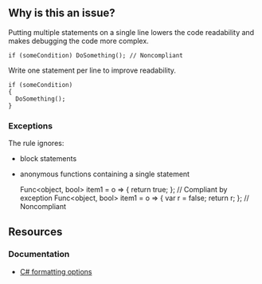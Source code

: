 ## Why is this an issue?

Putting multiple statements on a single line lowers the code readability and makes debugging the code more complex.

    if (someCondition) DoSomething(); // Noncompliant

Write one statement per line to improve readability.

    if (someCondition)
    {
      DoSomething();
    }

### Exceptions

The rule ignores:

-   block statements
-   anonymous functions containing a single statement

    Func<object, bool> item1 = o => { return true; }; // Compliant by exception
    Func<object, bool> item1 = o => { var r = false; return r; }; // Noncompliant

## Resources

### Documentation

-   [C# formatting options](https://learn.microsoft.com/en-us/dotnet/fundamentals/code-analysis/style-rules/csharp-formatting-options)